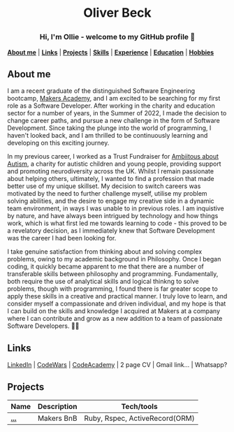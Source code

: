 # <p align="center">Oliver Beck</p>

### <p align="center">Hi, I'm Ollie - welcome to my GitHub profile 👋</p>

[**About me**](#about-me) | [**Links**](#links) | [**Projects**](#projects) | [**Skills**](#skills) | [**Experience**](#experience) | [**Education**](#education) | [**Hobbies**](#hobbies)

## About me

I am a recent graduate of the distinguished Software Engineering bootcamp, [Makers Academy](https://makers.tech/), and I am excited to be searching for my first role as a Software Developer. After working in the charity and education sector for a number of years, in the Summer of 2022, I made the decision to change career paths, and pursue a new challenge in the form of Software Development. Since taking the plunge into the world of programming, I haven't looked back, and I am thrilled to be continuously learning and developing on this exciting journey. 

In my previous career, I worked as a Trust Fundraiser for [Ambiitous about Autism](https://www.ambitiousaboutautism.org.uk/), a charity for autistic children and young people, providing support and promoting neurodiversity across the UK. Whilst I remain passionate about helping others, ultimately, I wanted to find a profession that made better use of my unique skillset. My decision to switch careers was motivated by the need to further challenge myself, utilise my problem solving abilities, and the desire to engage my creative side in a dynamic team environment, in ways I was unable to in previous roles. I am inquistive by nature, and have always been intrigued by technology and how things work, which is what first led me towards learning to code - this proved to be a revelatory decision, as I immediately knew that Software Development was the career I had been looking for.

I take genuine satisfaction from thinking about and solving complex problems, owing to my academic background in Philosophy. Once I began coding, it quickly became apparent to me that there are a number of transferable skills between philosophy and programming. Fundamentally, both require the use of analytical skills and logical thinkng to solve problems, though with programming, I found there is far greater scope to apply these skills in a creative and practical manner. I truly love to learn, and consider myself a compassionate and driven individual, and my hope is that I can build on the skills and knowledge I acquired at Makers at a company where I can contribute and grow as a new addition to a team of passionate Software Developers. 🧑‍💻 

## Links 

[LinkedIn](https://www.linkedin.com/in/oliver-beck-a09077115/) | [CodeWars](https://www.codewars.com/users/Ollie__B) | [CodeAcademy](https://www.codecademy.com/profiles/Ollie__B) | 2 page CV | Gmail link... | Whatsapp?

## Projects

| Name                         | Description             | Tech/tools             |
| ---------------------------- | ----------------------- | ---------------------- |
**[...](...)** | Makers BnB | Ruby, Rspec, ActiveRecord(ORM) |

